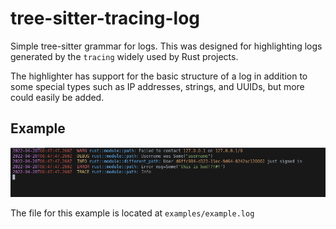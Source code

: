 # tree-sitter-tracing-log
Simple tree-sitter grammar for logs. This was designed for highlighting logs generated by the `tracing`
widely used by Rust projects.


The highlighter has support for the basic structure of a log in addition to some special types such
as IP addresses, strings, and UUIDs, but more could easily be added.

## Example
![Example Highlighting](./resources/TreeSitterHighlight.png)

The file for this example is located at `examples/example.log`
